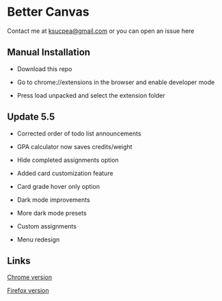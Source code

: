 <h1>Better Canvas</h1>

Contact me at ksucpea@gmail.com or you can open an issue here

<h2>Manual Installation</h2>

- Download this repo

- Go to chrome://extensions in the browser and enable developer mode

- Press load unpacked and select the extension folder

<h2>Update 5.5</h3>

- Corrected order of todo list announcements

- GPA calculator now saves credits/weight

- Hide completed assignments option

- Added card customization feature

- Card grade hover only option

- Dark mode improvements

- More dark mode presets

- Custom assignments

- Menu redesign

<h2>Links</h2>

[Chrome version](https://chrome.google.com/webstore/detail/better-canvas/cndibmoanboadcifjkjbdpjgfedanolh)

[Firefox version](https://addons.mozilla.org/addon/better-canvas/)
